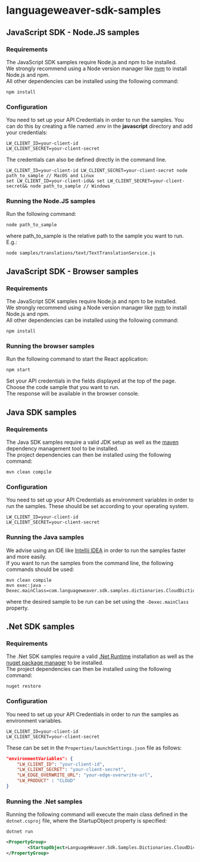 # languageweaver-sdk-samples

## JavaScript SDK - Node.JS samples
### Requirements
The JavaScript SDK samples require Node.js and npm to be installed.<br/>
We strongly recommend using a Node version manager like [nvm](https://github.com/nvm-sh/nvm) to install Node.js and npm. </br>
All other dependencies can be installed using the following command:
```
npm install
```
### Configuration
You need to set up your API Credentials in order to run the samples. You can do this by creating a file named .env in the **javascript** directory and add your credentials:
```
LW_CLIENT_ID=your-client-id
LW_CLIENT_SECRET=your-client-secret
```
The credentials can also be defined directly in the command line.
```
LW_CLIENT_ID=your-client-id LW_CLIENT_SECRET=your-client-secret node path_to_sample // MacOS and Linux
set LW_CLIENT_ID=your-client-id&& set LW_CLIENT_SECRET=your-client-secret&& node path_to_sample // Windows
```
### Running the Node.JS samples
Run the following command:
```
node path_to_sample
```
where path_to_sample is the relative path to the sample you want to run. </br>
E.g.:
```
node samples/translations/text/TextTranslationService.js
```

## JavaScript SDK - Browser samples
### Requirements
The JavaScript SDK samples require Node.js and npm to be installed.<br/>
We strongly recommend using a Node version manager like [nvm](https://github.com/nvm-sh/nvm) to install Node.js and npm. </br>
All other dependencies can be installed using the following command:
```
npm install
```
### Running the browser samples
Run the following command to start the React application:
```
npm start
```
Set your API credentials in the fields displayed at the top of the page. </br>
Choose the code sample that you want to run. </br>
The response will be available in the browser console.

## Java SDK samples
### Requirements
The Java SDK samples require a valid JDK setup as well as the [maven](https://maven.apache.org/install.html) dependency management tool to be installed.<br/>
The project dependencies can then be installed using the following command:
```shell
mvn clean compile
```
### Configuration
You need to set up your API Credentials as environment variables in order to run the samples. These should be set according to your operating system.
```
LW_CLIENT_ID=your-client-id
LW_CLIENT_SECRET=your-client-secret
```
### Running the Java samples
We advise using an IDE like [Intellij IDEA](https://www.jetbrains.com/idea/) in order to run the samples faster and more easily. </br>
If you want to run the samples from the command line, the following commands should be used:
```shell
mvn clean compile
mvn exec:java -Dexec.mainClass=com.languageweaver.sdk.samples.dictionaries.CloudDictionaryService
```
where the desired sample to be run can be set using the `-Dexec.mainClass` property.

## .Net SDK samples
### Requirements
The .Net SDK samples require a valid [.Net Runtime](https://dotnet.microsoft.com/en-us/download) installation as well as the [nuget package manager](https://www.nuget.org/downloads) to be installed.<br/>
The project dependencies can then be installed using the following command:
```
nuget restore
```
### Configuration
You need to set up your API Credentials in order to run the samples as environment variables.
```
LW_CLIENT_ID=your-client-id
LW_CLIENT_SECRET=your-client-secret
```
These can be set in the `Properties/launchSettings.json` file as follows:
```json
"environmentVariables": {
    "LW_CLIENT_ID": "your-client-id",
    "LW_CLIENT_SECRET": "your-client-secret",
    "LW_EDGE_OVERWRITE_URL": "your-edge-overwrite-url",
    "LW_PRODUCT" : "CLOUD"
}
```
### Running the .Net samples
Running the following command will execute the main class defined in the `dotnet.csproj` file, where the StartupObject property is specified:
```
dotnet run
```
```xml
<PropertyGroup>
        <StartupObject>LanguageWeaver.Sdk.Samples.Dictionaries.CloudDictionaryService</StartupObject>
</PropertyGroup>
```